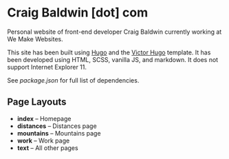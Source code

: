 # Craig Baldwin [dot] com

Personal website of front-end developer Craig Baldwin currently working at We Make Websites.

This site has been built using [Hugo](https://gohugo.io/) and the [Victor Hugo](https://github.com/netlify-templates/victor-hugo) template. It has been developed using HTML, SCSS, vanilla JS, and markdown. It does not support Internet Explorer 11.

See _package.json_ for full list of dependencies.

## Page Layouts

* **index** – Homepage
* **distances** – Distances page
* **mountains** – Mountains page
* **work** – Work page
* **text** – All other pages
